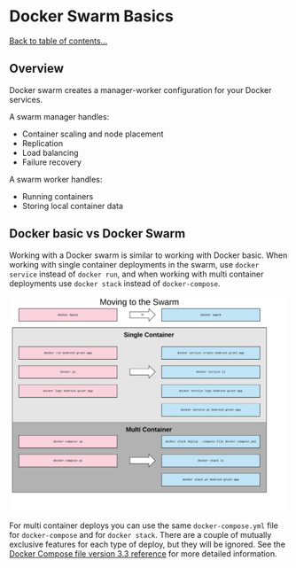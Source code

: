 # Docker Swarm Basics

[Back to table of contents...](README.md)

## Overview

Docker swarm creates a manager-worker configuration for your Docker services.

A swarm manager handles:

* Container scaling and node placement
* Replication
* Load balancing
* Failure recovery

A swarm worker handles:

* Running containers
* Storing local container data

## Docker basic vs Docker Swarm

Working with a Docker swarm is similar to working with Docker basic.  When working with single container deployments in the swarm, use `docker service` instead of `docker run`, and when working with multi container deployments use `docker stack` instead of `docker-compose`.

![](images/docker/moving-to-the-swarm.png)

For multi container deploys you can use the same `docker-compose.yml` file for `docker-compose` and for `docker stack`.  There are a couple of mutually exclusive features for each type of deploy, but they will be ignored.  See the [Docker Compose file version 3.3 reference](https://docs.docker.com/compose/compose-file/) for more detailed information.